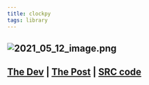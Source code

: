 ```yaml
---
title: clockpy
tags: library
---
```


## ![2021_05_12_image.png](https://cdn.logseq.com/%2F07ac90d5-a8a5-495c-84ae-a5c969228e383e9caa7e-ef40-469d-8cb8-040001bf316e2021_05_12_image.png?Expires=4774434788&Signature=PEWRDf66nFBZn~Enskx6KaC02qSNZEsUu6Y-Kdv43Qk0U2iGTDEPqEIRv4FKQOKkkjx9eTyAea2zUqiuXs9ccidxtUpZjU1Ccrl~aslODYMbl3NkaX~4BJdqFZKmK4L89gCnPxxcUwI6vq56oj1oRp56TbUuMNRS2vEDlAEY0t5TNKM5jB9ihIB9dsXRosJa~kqGCMn7-4Ln54tbNsvc6ttsS~TPSLUL~VRBkSIGK9ci3VvGNjqWEeJgXL9jkPXz7BkIc4X6I-z9a0fbhRmd4H5S~d3HT55OxhOQtBV8OS-rIoq~j9uDnVm~JUvXLzm-1wnkpH1Md8ajgKKpv6ek1Q__&Key-Pair-Id=APKAJE5CCD6X7MP6PTEA)
## [The Dev](https://www.linkedin.com/in/altieres-schincariol-netto-4a44a0106/?miniProfileUrn=urn%3Ali%3Afs_miniProfile%3AACoAABrEvLwBKwGlQXefpq1h3f3T-R-vhUnLdk4) | [The Post](https://www.linkedin.com/feed/update/urn:li:activity:6798152834048114688) | [SRC code]()
##
